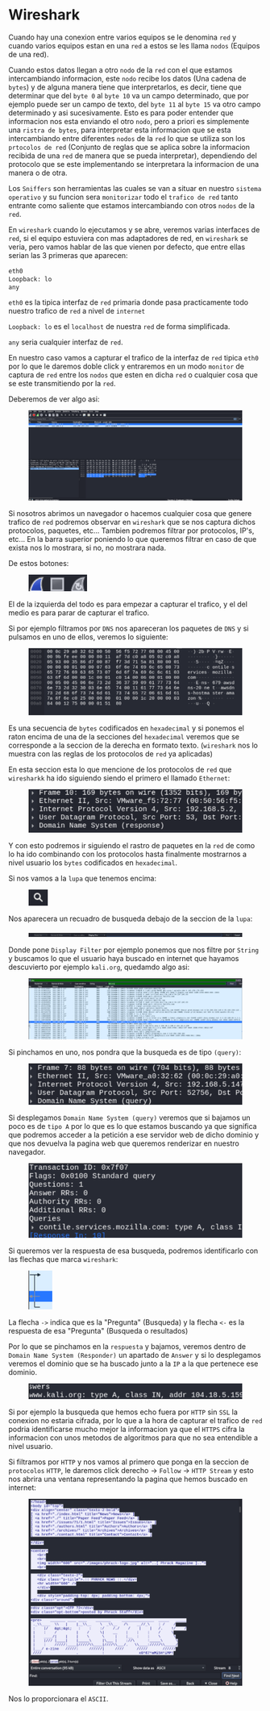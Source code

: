 # Wireshark

Cuando hay una conexion entre varios equipos se le denomina `red` y cuando varios equipos estan en una `red` a estos se les llama `nodos` (Equipos de una red).

Cuando estos datos llegan a otro `nodo` de la `red` con el que estamos intercambiando informacion, este `nodo` recibe los datos (Una cadena de `bytes`) y de alguna manera tiene que interpretarlos, es decir, tiene que determinar que del `byte 0` al `byte 10` va un campo determinado, que por ejemplo puede ser un campo de texto, del `byte 11` al `byte 15` va otro campo determinado y asi sucesivamente. Esto es para poder entender que informacion nos esta enviando el otro `nodo`, pero a priori es simplemente una `ristra de bytes`, para interpretar esta informacion que se esta intercambiando entre diferentes `nodos` de la `red` lo que se utiliza son los `prtocolos de red` (Conjunto de reglas que se aplica sobre la informacion recibida de una `red` de manera que se pueda interpretar), dependiendo del protocolo que se este implementando se interpretara la informacion de una manera o de otra.

Los `Sniffers` son herramientas las cuales se van a situar en nuestro `sistema operativo` y su funcion sera `monitorizar` todo el `trafico de red` tanto entrante como saliente que estamos intercambiando con otros `nodos` de la `red`.

En `wireshark` cuando lo ejecutamos y se abre, veremos varias interfaces de `red`, si el equipo estuviera con mas adaptadores de red, en `wireshark` se veria, pero vamos hablar de las que vienen por defecto, que entre ellas serian las 3 primeras que aparecen:

```
eth0
Loopback: lo
any
```

`eth0` es la tipica interfaz de `red` primaria donde pasa practicamente todo nuestro trafico de `red` a nivel de `internet`

`Loopback: lo` es el `localhost` de nuestra `red` de forma simplificada.

`any` seria cualquier interfaz de `red`.

En nuestro caso vamos a capturar el trafico de la interfaz de `red` tipica `eth0` por lo que le daremos doble click y entraremos en un modo `monitor` de captura de `red` entre los `nodos` que esten en dicha `red` o cualquier cosa que se este transmitiendo por la `red`.

Deberemos de ver algo asi:

<figure><img src="../../../.gitbook/assets/image (13).png" alt=""><figcaption></figcaption></figure>

Si nosotros abrimos un navegador o hacemos cualquier cosa que genere trafico de `red` podremos observar en `wireshark` que se nos captura dichos protocolos, paquetes, etc... Tambien podremos filtrar por protocolos, IP's, etc... En la barra superior poniendo lo que queremos filtrar en caso de que exista nos lo mostrara, si no, no mostrara nada.

De estos botones:

<figure><img src="../../../.gitbook/assets/image (14).png" alt=""><figcaption></figcaption></figure>

El de la izquierda del todo es para empezar a capturar el trafico, y el del medio es para parar de capturar el trafico.

Si por ejemplo filtramos por `DNS` nos apareceran los paquetes de `DNS` y si pulsamos en uno de ellos, veremos lo siguiente:

<figure><img src="../../../.gitbook/assets/image (15).png" alt=""><figcaption></figcaption></figure>

Es una secuencia de `bytes` codificados en `hexadecimal` y si ponemos el raton encima de una de la secciones del `hexadecimal` veremos que se corresponde a la seccion de la derecha en formato texto. (`wireshark` nos lo muestra con las reglas de los protocolos de `red` ya aplicadas)

En esta seccion esta lo que mencione de los protocolos de `red` que `wiresharkk` ha ido siguiendo siendo el primero el llamado `Ethernet`:

<figure><img src="../../../.gitbook/assets/image (16).png" alt=""><figcaption></figcaption></figure>

Y con esto podremos ir siguiendo el rastro de paquetes en la `red` de como lo ha ido combinando con los protocolos hasta finalmente mostrarnos a nivel usuario los `bytes` codificados en `hexadecimal`.

Si nos vamos a la `lupa` que tenemos encima:

<figure><img src="../../../.gitbook/assets/image (17).png" alt=""><figcaption></figcaption></figure>

Nos aparecera un recuadro de busqueda debajo de la seccion de la `lupa`:

<figure><img src="../../../.gitbook/assets/image (18).png" alt=""><figcaption></figcaption></figure>

Donde pone `Display Filter` por ejemplo ponemos que nos filtre por `String` y buscamos lo que el usuario haya buscado en internet que hayamos descuvierto por ejemplo `kali.org`, quedamdo algo asi:

<figure><img src="../../../.gitbook/assets/image (19).png" alt=""><figcaption></figcaption></figure>

Si pinchamos en uno, nos pondra que la busqueda es de tipo `(query)`:

<figure><img src="../../../.gitbook/assets/image (21).png" alt=""><figcaption></figcaption></figure>

Si desplegamos `Domain Name System (query)` veremos que si bajamos un poco es de `tipo A` por lo que es lo que estamos buscando ya que significa que podremos acceder a la petición a ese servidor web de dicho dominio y que nos devuelva la pagina web que queremos renderizar en nuestro navegador.

<figure><img src="../../../.gitbook/assets/image (22).png" alt=""><figcaption></figcaption></figure>

Si queremos ver la respuesta de esa busqueda, podremos identificarlo con las flechas que marca `wireshark`:

<figure><img src="../../../.gitbook/assets/image (23).png" alt=""><figcaption></figcaption></figure>

La flecha `->` indica que es la "Pregunta" (Busqueda) y la flecha `<-` es la respuesta de esa "Pregunta" (Busqueda o resultados)

Por lo que se pinchamos en la `respuesta` y bajamos, veremos dentro de `Domain Name System (Responder)` un apartado de `Answer` y si lo desplegamos veremos el dominio que se ha buscado junto a la `IP` a la que pertenece ese dominio.

<figure><img src="../../../.gitbook/assets/image (24).png" alt=""><figcaption></figcaption></figure>

Si por ejemplo la busqueda que hemos echo fuera por `HTTP` sin `SSL` la conexion no estaria cifrada, por lo que a la hora de capturar el trafico de `red` podria identificarse mucho mejor la informacion ya que el `HTTPS` cifra la informacion con unos metodos de algoritmos para que no sea entendible a nivel usuario.

Si filtramos por `HTTP` y nos vamos al primero que ponga en la seccion de `protocolos` `HTTP`, le daremos click derecho -> `Follow` -> `HTTP Stream` y esto nos abrira una ventana representando la pagina que hemos buscado en internet:

<figure><img src="../../../.gitbook/assets/image (25).png" alt=""><figcaption></figcaption></figure>

Nos lo proporcionara el `ASCII`.
